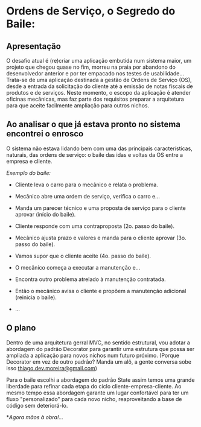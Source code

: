 # Ordens de Serviço, o Segredo do Baile:

## Apresentação

O desafio atual é (re)criar uma aplicação embutida num sistema maior, um projeto que chegou quase no fim, morreu na praia por abandono do desenvolvedor anterior e por ter empacado nos testes de usabilidade...
Trata-se de uma aplicação destinada a gestão de Ordens de Serviço (OS), desde a entrada da solicitação do cliente até a emissão de notas fiscais de produtos e de serviços.
Neste momento, o escopo da aplicação é atender oficinas mecânicas, mas faz parte dos requisitos preparar a arquitetura para que aceite facilmente ampliação para outros nichos.

## Ao analisar o que já estava pronto no sistema encontrei o enrosco

O sistema não estava lidando bem com uma das principais características, naturais, das ordens de serviço: o baile das idas e voltas da OS entre a empresa e cliente.

*Exemplo do baile:*

* Cliente leva o carro para o mecânico e relata o problema.

* Mecânico abre uma ordem de serviço, verifica o carro e...

* Manda um parecer técnico e uma proposta de serviço para o cliente aprovar (início do baile).

* Cliente responde com uma contraproposta (2o. passo do baile).

* Mecânico ajusta prazo e valores e manda para o cliente aprovar (3o. passo do baile).

* Vamos supor que o cliente aceite (4o. passo do baile).

* O mecânico começa a executar a manutenção e...

* Encontra outro problema atrelado à manutenção contratada.

* Então o mecânico avisa o cliente e propõem a manutenção adicional (reinicia o baile).

* ...

## O plano

Dentro de uma arquitetura gerral MVC, no sentido estrutural, vou adotar a abordagem do padrão Decorator para garantir uma estrutura que possa ser ampliada a aplicação para novos nichos num futuro próximo. (Porque Decorator em vez de outro padrão? Manda um alô, a gente conversa sobe isso thiago.dev.moreira@gmail.com)

Para o baile escolhi a abordagem do padrão State assim temos uma grande liberdade para refinar cada etapa do ciclo cliente-empresa-cliente. Ao mesmo tempo essa abordagem garante um lugar confortável para ter um fluxo "personalizado" para cada novo nicho, reaproveitando a base de código sem deteriorá-lo.

**Agora mãos à obra!...*
